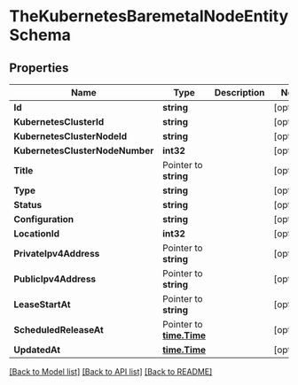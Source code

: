# TheKubernetesBaremetalNodeEntitySchema

## Properties

Name | Type | Description | Notes
------------ | ------------- | ------------- | -------------
**Id** | **string** |  | [optional] 
**KubernetesClusterId** | **string** |  | [optional] 
**KubernetesClusterNodeId** | **string** |  | [optional] 
**KubernetesClusterNodeNumber** | **int32** |  | [optional] 
**Title** | Pointer to **string** |  | [optional] 
**Type** | **string** |  | [optional] 
**Status** | **string** |  | [optional] 
**Configuration** | **string** |  | [optional] 
**LocationId** | **int32** |  | [optional] 
**PrivateIpv4Address** | Pointer to **string** |  | [optional] 
**PublicIpv4Address** | Pointer to **string** |  | [optional] 
**LeaseStartAt** | Pointer to **string** |  | [optional] 
**ScheduledReleaseAt** | Pointer to [**time.Time**](time.Time.md) |  | [optional] 
**UpdatedAt** | [**time.Time**](time.Time.md) |  | [optional] 

[[Back to Model list]](../README.md#documentation-for-models) [[Back to API list]](../README.md#documentation-for-api-endpoints) [[Back to README]](../README.md)



